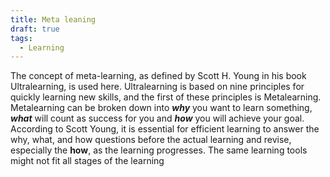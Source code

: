 ```yaml
---
title: Meta leaning
draft: true
tags:
  - Learning
---
```

 
The concept of meta-learning, as defined by Scott H. Young in his book Ultralearning, is used here. Ultralearning is based on nine principles for quickly learning new skills, and the first of these principles is Metalearning.
Metalearning can be broken down into **_why_** you want to learn something, **_what_** will count as success for you and **_how_** you will achieve your goal.
According to Scott Young, it is essential for efficient learning to answer the why, what, and how questions before the actual learning and revise, especially the **how**, as the learning progresses. The same learning tools might not fit all stages of the learning 